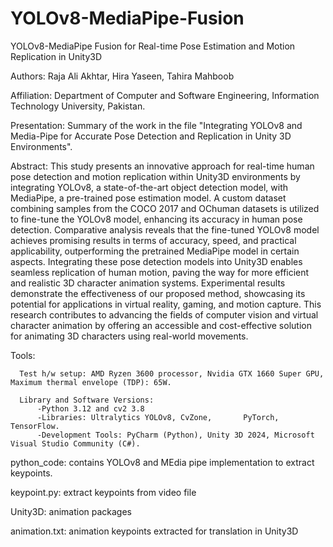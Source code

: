 # YOLOv8-MediaPipe-Fusion
YOLOv8-MediaPipe Fusion for Real-time Pose Estimation and Motion Replication in Unity3D

Authors: Raja Ali Akhtar, Hira Yaseen, Tahira Mahboob

Affiliation: Department of Computer and Software Engineering, Information Technology University, Pakistan.


Presentation: Summary of the work in the file "Integrating YOLOv8 and Media-Pipe for Accurate Pose Detection and Replication in Unity 3D Environments".

Abstract: 
This study presents an innovative approach for real-time human pose detection and motion replication within Unity3D environments by integrating YOLOv8, a state-of-the-art object detection model, with MediaPipe, a pre-trained pose estimation model. A custom dataset combining samples from the COCO 2017 and OChuman datasets is utilized to fine-tune the YOLOv8 model, enhancing its accuracy in human pose detection. Comparative analysis reveals that the fine-tuned YOLOv8 model achieves promising results in terms of accuracy, speed, and practical applicability, outperforming the pretrained MediaPipe model in certain aspects. Integrating these pose detection models into Unity3D enables seamless replication of human motion, paving the way for more efficient and realistic 3D character animation systems. Experimental results demonstrate the effectiveness of our proposed method, showcasing its potential for applications in virtual reality, gaming, and motion capture. This research contributes to advancing the fields of computer vision and virtual character animation by offering an accessible and cost-effective solution for animating 3D characters using real-world movements.

  Tools:

      Test h/w setup: AMD Ryzen 3600 processor, Nvidia GTX 1660 Super GPU, Maximum thermal envelope (TDP): 65W.
  
      Library and Software Versions:
          -Python 3.12 and cv2 3.8 
          -Libraries: Ultralytics YOLOv8, CvZone,       PyTorch, TensorFlow.
          -Development Tools: PyCharm (Python), Unity 3D 2024, Microsoft Visual Studio Community (C#).


python_code: contains YOLOv8 and MEdia pipe implementation to extract keypoints.

keypoint.py: extract keypoints from video file

Unity3D: animation packages

animation.txt: animation keypoints extracted for translation in Unity3D


